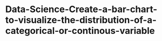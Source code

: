 # Data-Science-Create-a-bar-chart-to-visualize-the-distribution-of-a-categorical-or-continous-variable